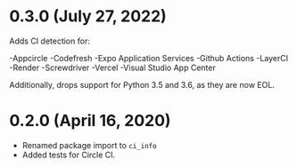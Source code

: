 0.3.0 (July 27, 2022)
=====================
Adds CI detection for:

-Appcircle
-Codefresh
-Expo Application Services
-Github Actions
-LayerCI
-Render
-Screwdriver
-Vercel
-Visual Studio App Center

Additionally, drops support for Python 3.5 and 3.6, as they are now EOL.

0.2.0 (April 16, 2020)
======================

- Renamed package import to `ci_info`
- Added tests for Circle CI.